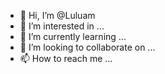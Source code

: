 - 👋 Hi, I’m @Luluam
- 👀 I’m interested in ...
- 🌱 I’m currently learning ...
- 💞️ I’m looking to collaborate on ...
- 📫 How to reach me ...

<!---
Luluam/Luluam is a ✨ special ✨ repository because its `README.md` (this file) appears on your GitHub profile.
You can click the Preview link to take a look at your changes.
--->
